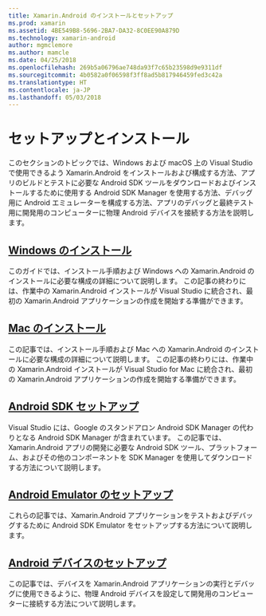 ```yaml
---
title: Xamarin.Android のインストールとセットアップ
ms.prod: xamarin
ms.assetid: 4BE549B8-5696-2BA7-DA32-8C0EE90A879D
ms.technology: xamarin-android
author: mgmclemore
ms.author: mamcle
ms.date: 04/25/2018
ms.openlocfilehash: 269b5a06796ae748da93f7c65b23598d9e9311df
ms.sourcegitcommit: 4b0582a0f06598f3ff8ad5b817946459fed3c42a
ms.translationtype: HT
ms.contentlocale: ja-JP
ms.lasthandoff: 05/03/2018
---
```

# <a name="setup-and-installation"></a>セットアップとインストール

このセクションのトピックでは、Windows および macOS 上の Visual Studio で使用できるよう Xamarin.Android をインストールおよび構成する方法、アプリのビルドとテストに必要な Android SDK ツールをダウンロードおよびインストールするために使用する Android SDK Manager を使用する方法、デバッグ用に Android エミュレーターを構成する方法、アプリのデバッグと最終テスト用に開発用のコンピューターに物理 Android デバイスを接続する方法を説明します。


## <a name="windows-installationandroidget-startedinstallationwindowsmd"></a>[Windows のインストール](~/android/get-started/installation/windows.md)

このガイドでは、インストール手順および Windows への Xamarin.Android のインストールに必要な構成の詳細について説明します。 この記事の終わりには、作業中の Xamarin.Android インストールが Visual Studio に統合され、最初の Xamarin.Android アプリケーションの作成を開始する準備ができます。

## <a name="mac-installationhttpsdocsmicrosoftcomen-usvisualstudiomacinstallation"></a>[Mac のインストール](https://docs.microsoft.com/en-us/visualstudio/mac/installation)

この記事では、インストール手順および Mac への Xamarin.Android のインストールに必要な構成の詳細について説明します。 この記事の終わりには、作業中の Xamarin.Android インストールが Visual Studio for Mac に統合され、最初の Xamarin.Android アプリケーションの作成を開始する準備ができます。

## <a name="android-sdk-setupandroidget-startedinstallationandroid-sdkmd"></a>[Android SDK セットアップ](~/android/get-started/installation/android-sdk.md)

Visual Studio には、Google のスタンドアロン Android SDK Manager の代わりとなる Android SDK Manager が含まれています。 この記事では、Xamarin.Android アプリの開発に必要な Android SDK ツール、プラットフォーム、およびその他のコンポーネントを SDK Manager を使用してダウンロードする方法について説明します。

## <a name="android-emulator-setupandroidget-startedinstallationandroid-emulatorindexmd"></a>[Android Emulator のセットアップ](~/android/get-started/installation/android-emulator/index.md)

これらの記事では、Xamarin.Android アプリケーションをテストおよびデバッグするために Android SDK Emulator をセットアップする方法について説明します。

## <a name="android-device-setupandroidget-startedinstallationset-up-device-for-developmentmd"></a>[Android デバイスのセットアップ](~/android/get-started/installation/set-up-device-for-development.md)

この記事では、デバイスを Xamarin.Android アプリケーションの実行とデバッグに使用できるように、物理 Android デバイスを設定して開発用のコンピューターに接続する方法について説明します。

